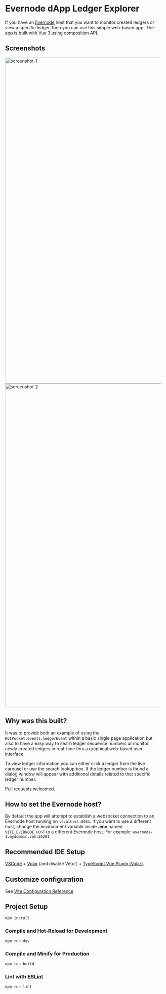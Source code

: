 # Evernode dApp Ledger Explorer

If you have an [Evernode](https://github.com/EvernodeXRPL) host that you want to monitor created ledgers or view a specific ledger, then you can use this simple web-based app. The app is built with Vue 3 using composition API.

## Screenshots
<img width="1054" alt="screenshot-1" src="https://github.com/jremi/evernode-dapp-ledger-explorer/assets/5322988/91c9a514-1c57-409d-8a80-5e5ed29e2510">
<img width="1050" alt="screenshot-2" src="https://github.com/jremi/evernode-dapp-ledger-explorer/assets/5322988/7c36b98f-6ab3-4bde-90c7-89279643fafd">

## Why was this built?

It was to provide both an example of using the `HotPocket.events.ledgerEvent` within a basic single page application but also to have a easy way to searh ledger sequence numbers or monitor newly created ledgers in real-time thru a graphical web-based user-interface.

To view ledger information you can either click a ledger from the live carousel or use the search lookup box. If the ledger number is found a dialog window will appear with additional details related to that specific ledger number.

Pull requests welcomed.

## How to set the Evernode host?

By default the app will attempt to establish a websocket connection to an Evernode host running on `localhost:8081`.  If you want to use a different host, change the environment variable inside **.env** named `VITE_EVERNODE_HOST` to a different Evernode host. For example: `evernode-1.mydomain.com:26201`

## Recommended IDE Setup

[VSCode](https://code.visualstudio.com/) + [Volar](https://marketplace.visualstudio.com/items?itemName=Vue.volar) (and disable Vetur) + [TypeScript Vue Plugin (Volar)](https://marketplace.visualstudio.com/items?itemName=Vue.vscode-typescript-vue-plugin).

## Customize configuration

See [Vite Configuration Reference](https://vitejs.dev/config/).

## Project Setup

```sh
npm install
```

### Compile and Hot-Reload for Development

```sh
npm run dev
```

### Compile and Minify for Production

```sh
npm run build
```

### Lint with [ESLint](https://eslint.org/)

```sh
npm run lint
```
